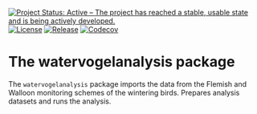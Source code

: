 [![Project Status: Active – The project has reached a stable, usable state and is being actively developed.](https://www.repostatus.org/badges/latest/active.svg)](https://www.repostatus.org/#active)
[![License](http://img.shields.io/badge/license-GPL--3-blue.svg?style=flat)](http://www.gnu.org/licenses/gpl-3.0.html)
[![Release](https://img.shields.io/github/release/qubyte/rubidium.svg)](https://github.com/inbo/watervogelanalysis/releases)
[![Codecov](https://codecov.io/gh/inbo/watervogelanalysis/branch/master/graph/badge.svg)](https://app.codecov.io/gh/inbo/watervogelanalysis)

# The watervogelanalysis package

The `watervogelanalysis` package imports the data from the Flemish and Walloon monitoring schemes of the wintering birds.
Prepares analysis datasets and runs the analysis.
